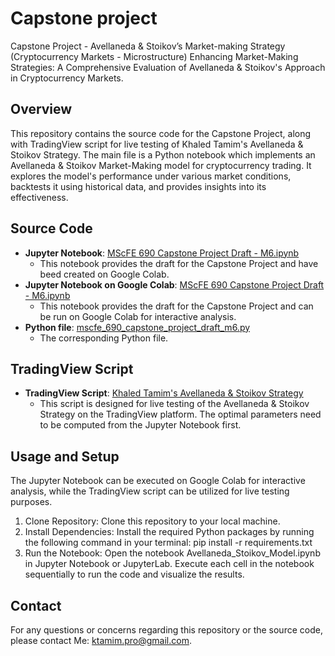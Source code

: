 # Capstone project
Capstone Project - Avellaneda &amp; Stoikov’s Market-making Strategy (Cryptocurrency Markets - Microstructure)
Enhancing Market-Making Strategies: A Comprehensive Evaluation of Avellaneda & Stoikov's Approach in Cryptocurrency Markets.

## Overview
This repository contains the source code for the Capstone Project, along with TradingView script for live testing of Khaled Tamim's Avellaneda & Stoikov Strategy.
The main file is a Python notebook which implements an Avellaneda & Stoikov Market-Making model for cryptocurrency trading. It explores the model's performance under various market conditions, backtests it using historical data, and provides insights into its effectiveness.

## Source Code
- **Jupyter Notebook**: [MScFE 690 Capstone Project Draft - M6.ipynb](https://github.com/ktamimpro/Capstone_project/blob/main/MScFE_690_Capstone_Project_Draft_M6.ipynb)
    - This notebook provides the draft for the Capstone Project and have beed created on Google Colab.
- **Jupyter Notebook on Google Colab**: [MScFE 690 Capstone Project Draft - M6.ipynb](https://colab.research.google.com/drive/1e947mmr9BZ5H31xEVrGk6bdv7K8qeg4O?usp=sharing)
    - This notebook provides the draft for the Capstone Project and can be run on Google Colab for interactive analysis.
- **Python file**: [mscfe_690_capstone_project_draft_m6.py](https://github.com/ktamimpro/Capstone_project/blob/main/mscfe_690_capstone_project_draft_m6.py)
    - The corresponding Python file.

## TradingView Script
- **TradingView Script**: [Khaled Tamim's Avellaneda & Stoikov Strategy](https://www.tradingview.com/script/uJ64btmF-Khaled-Tamim-s-Avellaneda-Stoikov-Strategy/)
    - This script is designed for live testing of the Avellaneda & Stoikov Strategy on the TradingView platform. The optimal parameters need to be computed from the Jupyter Notebook first.

## Usage and Setup
The Jupyter Notebook can be executed on Google Colab for interactive analysis, while the TradingView script can be utilized for live testing purposes.
1. Clone Repository: Clone this repository to your local machine.
2. Install Dependencies: Install the required Python packages by running the following command in your terminal: pip install -r requirements.txt
3. Run the Notebook: Open the notebook Avellaneda_Stoikov_Model.ipynb in Jupyter Notebook or JupyterLab. Execute each cell in the notebook sequentially to run the code and visualize the results.

## Contact
For any questions or concerns regarding this repository or the source code, please contact Me: ktamim.pro@gmail.com.
